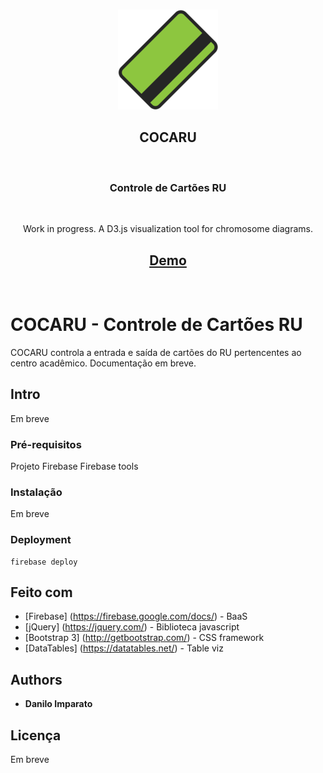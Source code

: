 <br />
<p align="center">
  <a href="https://github.com/daniloimparato/cocaru">
    <img src="favicon/favicon-160.png" alt="Logo" width="160">
  </a>
    <br />
    <h2 align="center">
        <strong>COCARU</strong>
    </h2>
    <br />
    <h3 align="center">Controle de Cartões RU</h3>
    <br />

  <p align="center">
    Work in progress. A D3.js visualization tool for chromosome diagrams.
    <br />
    <h2 align="center">
        <a href="https://daniloimparato.github.io/cocaru"><strong>Demo</strong></a>
    </h2>
    <br />
  </p>
</p>

# COCARU - Controle de Cartões RU

COCARU controla a entrada e saída de cartões do RU pertencentes ao centro acadêmico. Documentação em breve.

## Intro

Em breve

### Pré-requisitos

Projeto Firebase
Firebase tools

### Instalação

Em breve

### Deployment

```
firebase deploy
```

## Feito com

* [Firebase] (https://firebase.google.com/docs/) - BaaS
* [jQuery] (https://jquery.com/) - Biblioteca javascript
* [Bootstrap 3] (http://getbootstrap.com/) - CSS framework
* [DataTables] (https://datatables.net/) - Table viz

## Authors

* **Danilo Imparato**

## Licença

Em breve
